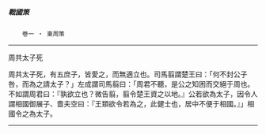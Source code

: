 

##### 戰國策
　　`卷一 ‧ 東周策`

* * *

周共太子死

周共太子死，有五庶子，皆愛之，而無適立也。司馬翦謂楚王曰：「何不封公子咎，而為之請太子？」左成謂司馬翦曰：「周君不聽，是公之知困而交絕于周也。不如謂周君曰：『孰欲立也？微告翦，翦令楚王資之以地。』公若欲為太子，因令人謂相國御展子、嗇夫空曰：『王類欲令若為之，此健士也，居中不便于相國。』」相國令之為太子。

* * *

